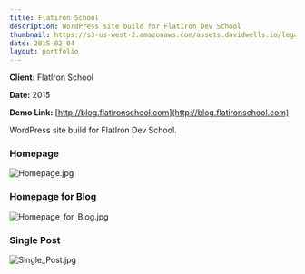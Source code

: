 ```yaml
---
title: Flatiron School
description: WordPress site build for FlatIron Dev School
thumbnail: https://s3-us-west-2.amazonaws.com/assets.davidwells.io/legacy/2015/03/1425432581_Homepage.jpg
date: 2015-02-04
layout: portfolio
---
```


**Client:** FlatIron School

**Date:** 2015

**Demo Link:** [http://blog.flatironschool.com](http://blog.flatironschool.com)

WordPress site build for FlatIron Dev School.

### Homepage

![](https://s3-us-west-2.amazonaws.com/assets.davidwells.io/work/flat-iron-Homepage.jpg "Homepage.jpg")

### Homepage for Blog

![](https://s3-us-west-2.amazonaws.com/assets.davidwells.io/work/flat-iron-Homepage_for_Blog.jpg "Homepage_for_Blog.jpg")

### Single Post

![](https://s3-us-west-2.amazonaws.com/assets.davidwells.io/work/flat-iron-Single_Post.jpg "Single_Post.jpg")
